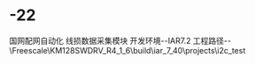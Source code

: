 # -22
国网配网自动化 线损数据采集模块
开发环境--IAR7.2
工程路径--\Freescale\KM128SWDRV_R4_1_6\build\iar_7_40\projects\i2c_test

